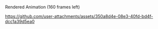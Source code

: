 Rendered Animation (160 frames left)

https://github.com/user-attachments/assets/350a8d4e-08e3-40fd-bd4f-dcc1a39d5ea0

